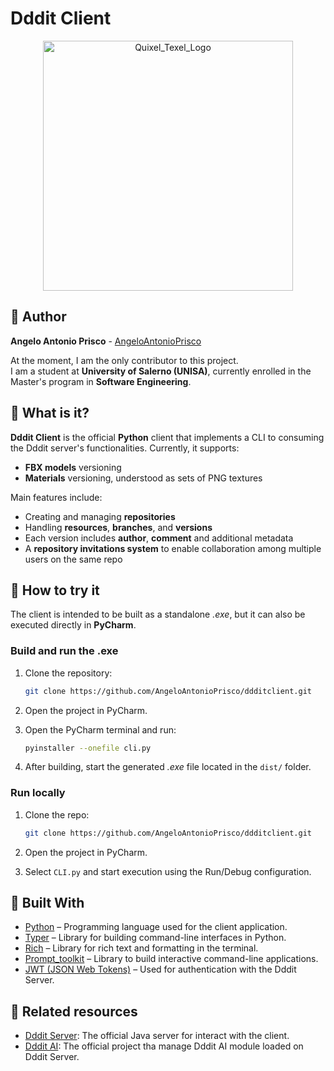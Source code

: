 # Dddit Client

<p align="center"><img src='https://i.postimg.cc/QxnvK4LL/dddit-upscaled.png' alt="Quixel_Texel_Logo" height="400"></p>

## 👋 Author

**Angelo Antonio Prisco** - [AngeloAntonioPrisco](https://github.com/AngeloAntonioPrisco)  

At the moment, I am the only contributor to this project.  
I am a student at **University of Salerno (UNISA)**, currently enrolled in the Master's program in **Software Engineering**.

## 📌 What is it?

**Dddit Client** is the official **Python** client that implements a CLI to consuming the Dddit server's functionalities.
Currently, it supports:

- **FBX models** versioning
- **Materials** versioning, understood as sets of PNG textures  

Main features include:
- Creating and managing **repositories**  
- Handling **resources**, **branches**, and **versions**  
- Each version includes **author**, **comment** and additional metadata  
- A **repository invitations system** to enable collaboration among multiple users on the same repo

## 🚀 How to try it

The client is intended to be built as a standalone *.exe*, but it can also be executed directly in **PyCharm**.

### Build and run the .exe
1. Clone the repository:
   ```bash
   git clone https://github.com/AngeloAntonioPrisco/ddditclient.git
   ```

2. Open the project in PyCharm.

3. Open the PyCharm terminal and run:
    ```bash
    pyinstaller --onefile cli.py
    ```

4. After building, start the generated *.exe* file located in the `dist/` folder.

### Run locally
1. Clone the repo:
   ```bash
   git clone https://github.com/AngeloAntonioPrisco/ddditclient.git
   ```

2. Open the project in PyCharm.

3. Select `CLI.py` and start execution using the Run/Debug configuration.

## 🧱 Built With

- [Python](https://www.python.org/) – Programming language used for the client application.  
- [Typer](https://typer.tiangolo.com/) – Library for building command-line interfaces in Python.  
- [Rich](https://github.com/Textualize/rich) – Library for rich text and formatting in the terminal.  
- [Prompt_toolkit](https://github.com/prompt-toolkit/python-prompt-toolkit) – Library to build interactive command-line applications.  
- [JWT (JSON Web Tokens)](https://jwt.io/) – Used for authentication with the Dddit Server.


## 🔗 Related resources
- [Dddit Server](https://github.com/AngeloAntonioPrisco/ddditserver): The official Java server for interact with the client.
- [Dddit AI](https://github.com/AngeloAntonioPrisco/ddditai): The official project tha manage Dddit AI module loaded on Dddit Server.
